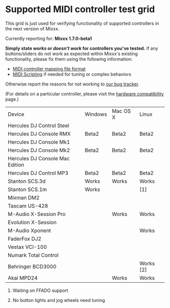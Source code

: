 # Supported MIDI controller test grid

This grid is just used for verifying functionality of supported
controllers in the next version of Mixxx.

Currently reporting for: **Mixxx 1.7.0-beta1**

**Simply state *works* or *doesn't work* for controllers you've
tested.** If any buttons/sliders do not work as expected within Mixxx's
existing functionality, please fix them using the following information:

  - [MIDI controller mapping file
    format](midi_controller_mapping_file_format)
  - [MIDI Scripting](MIDI%20Scripting) if needed for tuning or complex
    behaviors

Otherwise report the reasons for not working to [our bug
tracker](https://launchpad.net/mixxx/+filebug).

(For details on a particular controller, please visit the [hardware
compatibility](hardware%20compatibility) page.)

|                                 |         |          |             |
| ------------------------------- | ------- | -------- | ----------- |
| Device                          | Windows | Mac OS X | Linux       |
| Hercules DJ Control Steel       |         |          |             |
| Hercules DJ Console RMX         | Beta2   | Beta2    | Beta2       |
| Hercules DJ Console Mk1         |         |          |             |
| Hercules DJ Console Mk2         | Beta2   | Beta2    | Beta2       |
| Hercules DJ Console Mac Edition |         |          |             |
| Hercules DJ Control MP3         | Beta2   | Beta2    | Beta2       |
| Stanton SCS.3d                  | Works   | Works    | Works       |
| Stanton SCS.1m                  | Works   |          | \[1\]       |
| Mixman DM2                      |         |          |             |
| Tascam US-428                   |         |          |             |
| M-Audio X-Session Pro           |         | Works    | Works       |
| Evolution X-Session             |         |          |             |
| M-Audio Xponent                 |         |          | Works       |
| FaderFox DJ2                    |         |          |             |
| Vestax VCI-100                  |         |          |             |
| Numark Total Control            |         |          |             |
| Behringer BCD3000               |         |          | Works \[2\] |
| Akai MPD24                      |         | Works    | Works       |

1.  Waiting on FFADO support

2.  No button lights and jog wheels need tuning

